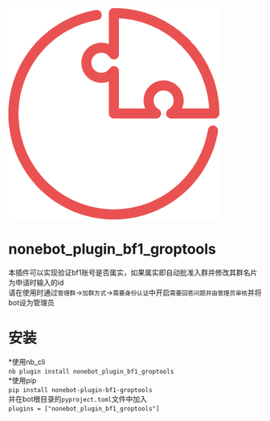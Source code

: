 [![](/nbp_logo.png)](https://v2.nonebot.dev/)
# **nonebot_plugin_bf1_groptools**
本插件可以实现验证bf1账号是否属实，如果属实即自动批准入群并修改其群名片为申请时输入的id  
请在使用时通过`管理群`->`加群方式`->`需要身份认证`中开启`需要回答问题并由管理员审核`并将bot设为管理员  

# 安装
*使用nb_cli  
`nb plugin install nonebot_plugin_bf1_groptools`  
*使用pip  
`pip install nonebot-plugin-bf1-groptools`  
并在bot根目录的`pyproject.toml`文件中加入  
    `plugins = ["nonebot_plugin_bf1_groptools"]`  




